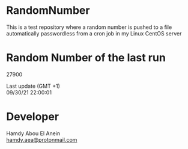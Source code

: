 # RandomNumber    
This is a test repository where a random number is pushed to a file automatically passwordless from a cron job in my Linux CentOS server    
# Random Number of the last run   
27900
      
Last update (GMT +1)    
09/30/21 22:00:01
# Developer    
Hamdy Abou El Anein   
hamdy.aea@protonmail.com
